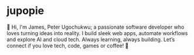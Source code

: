 # jupopie
👋 Hi, I'm James, Peter Ugochukwu; a passionate software developer who loves turning ideas into reality. I build sleek web apps, automate workflows and explore AI and cloud tech. Always learning, always building. Let’s connect if you love tech, code, games or coffee! 🚀
